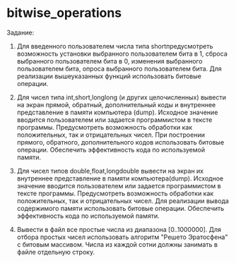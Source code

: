 # bitwise_operations

Задание:
1. Для введенного пользователем числа типа shortпредусмотреть возможность установки выбранного пользователем бита в 1,
сброса выбранного пользователем бита в 0, изменения выбранного пользователем бита, опроса выбранного пользователем бита. 
Для реализации вышеуказанных функций использовать битовые операции.

2. Для чисел типа int,short,longlong (и других целочисленных) вывести на экран прямой,
обратный, дополнительный коды и внутреннее представление в памяти компьютера (dump). 
Исходное значение вводится пользователем или задается программистом в тексте программы.
Предусмотреть возможность обработки как положительных, так и отрицательных чисел.
При построении прямого, обратного, дополнительного кодов использовать битовые операции. 
Обеспечить эффективность кода по используемой памяти.

3. Для чисел типов double,float,longdouble вывести на экран их внутреннее представление в памяти компьютера(dump). 
Исходное значение вводится пользователем или задается программистом в тексте программы.
Предусмотреть возможность обработки как положительных, так и отрицательных чисел.
Для реализации вывода содержимого памяти использовать битовые операции. 
Обеспечить эффективность кода по используемой памяти.

4. Вывести в файл все простые числа из диапазона [0..1000000].
Для отбора простых чисел использовать алгоритм "Решето Эратосфена" с битовым массивом. 
Числа из каждой сотни должны занимать в файле отдельную строку.
